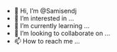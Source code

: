 - 👋 Hi, I’m @Samisendj
- 👀 I’m interested in ...
- 🌱 I’m currently learning ...
- 💞️ I’m looking to collaborate on ...
- 📫 How to reach me ...

<!---
Samisendj/Samisendj is a ✨ special ✨ repository because its `README.md` (this file) appears on your GitHub profile.
You can click the Preview link to take a look at your changes.
--->
